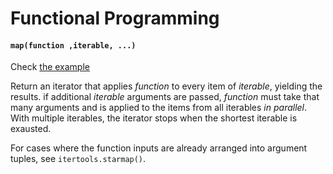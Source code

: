 # Functional Programming

#### `map(function ,iterable, ...)`

Check [the example](./map.py)

Return an iterator that applies _function_ to every item of _iterable_, yielding the results.  if additional _iterable_ arguments are passed, _function_ must take that many arguments and is applied to the items from all iterables _in parallel_. With multiple iterables, the iterator stops when the shortest iterable is exausted.

For cases where the function inputs are already arranged into argument tuples, see `itertools.starmap()`.
